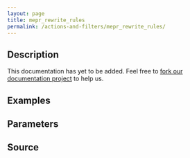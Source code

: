 ```yaml
---
layout: page
title: mepr_rewrite_rules
permalink: /actions-and-filters/mepr_rewrite_rules/
---
```


## Description

This documentation has yet to be added. Feel free to [fork our documentation project](https://github.com/caseproof/memberpress-docs) to help us.

## Examples


## Parameters


## Source

